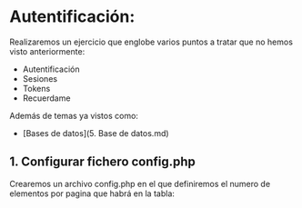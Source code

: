 # Autentificación:

Realizaremos un ejercicio que englobe varios puntos a tratar que no hemos visto anteriormente:

  * Autentificación
  * Sesiones
  * Tokens
  * Recuerdame

Además de temas ya vistos como:

  * [Bases de datos](5. Base de datos.md)

## 1. Configurar fichero config.php

Crearemos un archivo config.php en el que definiremos el numero de elementos por pagina que habrá en la tabla:
